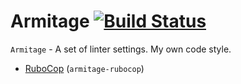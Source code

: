 # Armitage [![Build Status](https://travis-ci.org/0exp/armitage.svg?branch=master)](https://travis-ci.org/0exp/armitage)

`Armitage` - A set of linter settings. My own code style.

- [RuboCop](https://github.com/0exp/armitage/tree/master/rubocop) (`armitage-rubocop`)
